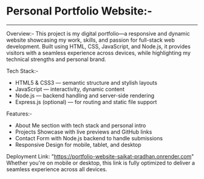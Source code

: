 # Personal Portfolio Website:-
-------------------------------

Overview:-
This project is my digital portfolio—a responsive and dynamic website showcasing my work, skills, 
and passion for full-stack web development. Built using HTML, CSS, JavaScript, and Node.js, it 
provides visitors with a seamless experience across devices, while highlighting my technical strengths 
and personal brand.

Tech Stack:-
- HTML5 & CSS3 — semantic structure and stylish layouts
- JavaScript — interactivity, dynamic content
- Node.js — backend handling and server-side rendering
- Express.js (optional) — for routing and static file support

Features:-
- About Me section with tech stack and personal intro
- Projects Showcase with live previews and GitHub links
- Contact Form with Node.js backend to handle submissions
- Responsive Design for mobile, tablet, and desktop

Deployment Link: "https://portfolio-website-saikat-pradhan.onrender.com"
Whether you're on mobile or desktop, this link is fully optimized to deliver a seamless experience across all devices.

